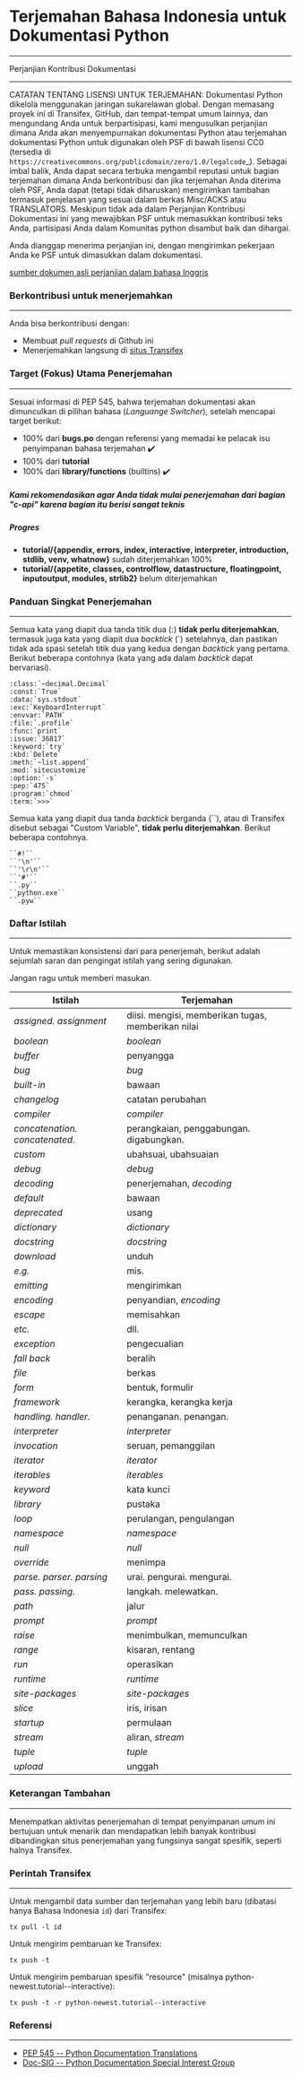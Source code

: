 # Terjemahan Bahasa Indonesia untuk Dokumentasi Python
---

Perjanjian Kontribusi Dokumentasi

---

CATATAN TENTANG LISENSI UNTUK TERJEMAHAN: Dokumentasi Python dikelola 
menggunakan jaringan sukarelawan global. Dengan memasang proyek ini 
di Transifex, GitHub, dan tempat-tempat umum lainnya, dan mengundang
Anda untuk berpartisipasi, kami mengusulkan perjanjian dimana Anda akan
menyempurnakan dokumentasi Python atau terjemahan dokumentasi 
Python untuk digunakan oleh PSF di bawah lisensi CC0
(tersedia di
`https://creativecommons.org/publicdomain/zero/1.0/legalcode`_).
Sebagai imbal balik, Anda dapat secara terbuka mengambil reputasi untuk
bagian terjemahan dimana Anda berkontribusi dan jika terjemahan Anda 
diterima oleh PSF, Anda dapat (tetapi tidak diharuskan) mengirimkan 
tambahan termasuk penjelasan yang sesuai dalam berkas Misc/ACKS atau 
TRANSLATORS. Meskipun tidak ada dalam Perjanjian Kontribusi Dokumentasi
ini yang mewajibkan PSF untuk memasukkan kontribusi teks Anda, partisipasi 
Anda dalam Komunitas python disambut baik dan dihargai.

Anda dianggap menerima perjanjian ini, dengan mengirimkan pekerjaan
Anda ke PSF untuk dimasukkan dalam dokumentasi.

[sumber dokumen asli perjanjian dalam bahasa Inggris](https://www.python.org/dev/peps/pep-0545/#setup-the-documentation-contribution-agreement)

### Berkontribusi untuk menerjemahkan
---
Anda bisa berkontribusi dengan:

* Membuat _pull requests_ di Github ini
* Menerjemahkan langsung di [situs Transifex](https://www.transifex.com/python-doc/python-newest/language/id/)

### Target (Fokus) Utama Penerjemahan
---
Sesuai informasi di PEP 545, bahwa terjemahan dokumentasi akan dimunculkan di pilihan bahasa (_Languange Switcher_),
setelah mencapai target berikut:

* 100% dari **bugs.po** dengan referensi yang memadai ke pelacak isu penyimpanan bahasa terjemahan :heavy_check_mark:
* 100% dari **tutorial**
* 100% dari **library/functions** (builtins) :heavy_check_mark:

##### Kami rekomendasikan agar Anda tidak mulai penerjemahan dari bagian "c-api" karena bagian itu berisi sangat teknis

##### Progres
* **tutorial/{appendix, errors, index, interactive, interpreter, introduction, stdlib, venv, whatnow}** sudah diterjemahkan 100%
* **tutorial/{appetite, classes, controlflow, datastructure, floatingpoint, inputoutput, modules, strlib2}** belum diterjemahkan

### Panduan Singkat Penerjemahan
---
Semua kata yang diapit dua tanda titik dua (:) **tidak perlu diterjemahkan**, termasuk juga kata yang diapit dua *backtick* (`) setelahnya, dan pastikan tidak ada spasi setelah titik dua yang kedua dengan *backtick* yang pertama. Berikut beberapa contohnya (kata yang ada dalam *backtick* dapat bervariasi).
```
:class:`~decimal.Decimal`
:const:`True`
:data:`sys.stdout`
:exc:`KeyboardInterrupt`
:envvar:`PATH`
:file:`.profile`
:func:`print`
:issue:`36817`
:keyword:`try`
:kbd:`Delete`
:meth:`~list.append`
:mod:`sitecustomize`
:option:`-s`
:pep:`475`
:program:`chmod`
:term:`>>>`
```

Semua kata yang diapit dua tanda *backtick* berganda (``), atau di Transifex disebut sebagai "Custom Variable",  **tidak perlu diterjemahkan**. Berikut beberapa contohnya.
```
``#!``
``'\n'``
``'\r\n'``
``'#'``
``.py``
``python.exe``
``.pyw``
```

### Daftar Istilah
---
Untuk memastikan konsistensi dari para penerjemah, berikut adalah sejumlah 
saran dan pengingat istilah yang sering digunakan.

Jangan ragu untuk memberi masukan.

Istilah | Terjemahan
--- | ---
*assigned. assignment* | diisi. mengisi, memberikan tugas, memberikan nilai 
*boolean* | *boolean*
*buffer* | penyangga
*bug* | *bug*
*built-in* | bawaan
*changelog* | catatan perubahan
*compiler* | *compiler*
*concatenation. concatenated.* | perangkaian, penggabungan. digabungkan.
*custom* | ubahsuai, ubahsuaian
*debug* | *debug*
*decoding* | penerjemahan, *decoding*
*default* | bawaan
*deprecated* | usang
*dictionary* | *dictionary*
*docstring* | *docstring*
*download* | unduh
*e.g.* | mis.
*emitting* | mengirimkan
*encoding* | penyandian, *encoding*
*escape* | memisahkan
*etc.* | dll.
*exception* | pengecualian
*fall back* | beralih
*file* | berkas
*form* | bentuk, formulir
*framework* | kerangka, kerangka kerja
*handling. handler.* | penanganan. penangan.
*interpreter* | *interpreter*
*invocation* | seruan, pemanggilan
*iterator* | *iterator*
*iterables* | *iterables*
*keyword* | kata kunci
*library* | pustaka
*loop* | perulangan, pengulangan
*namespace* | *namespace*
*null* | *null*
*override* | menimpa
*parse. parser. parsing* | urai. pengurai. mengurai.
*pass. passing.* | langkah. melewatkan.
*path* | jalur
*prompt* | *prompt*
*raise* | menimbulkan, memunculkan
*range* | kisaran, rentang
*run* | operasikan
*runtime* | *runtime*
*site-packages* | *site-packages*
*slice* | iris, irisan
*startup* | permulaan
*stream* | aliran, *stream*
*tuple* | *tuple*
*upload* | unggah

### Keterangan Tambahan
---
Menempatkan aktivitas penerjemahan di tempat penyimpanan umum ini bertujuan untuk 
menarik dan mendapatkan lebih banyak kontribusi dibandingkan situs penerjemahan 
yang fungsinya sangat spesifik, seperti halnya Transifex.

### Perintah Transifex
---
Untuk mengambil data sumber dan terjemahan yang lebih baru (dibatasi hanya Bahasa Indonesia `id`) dari Transifex:
```
tx pull -l id
```

Untuk mengirim pembaruan ke Transifex:
```
tx push -t
```

Untuk mengirim pembaruan spesifik "resource" (misalnya python-newest.tutorial--interactive):
```
tx push -t -r python-newest.tutorial--interactive
```

### Referensi
---

* [PEP 545 -- Python Documentation Translations](https://www.python.org/dev/peps/pep-0545/)
* [Doc-SIG -- Python Documentation Special Interest Group](https://mail.python.org/mailman/listinfo/doc-sig)

